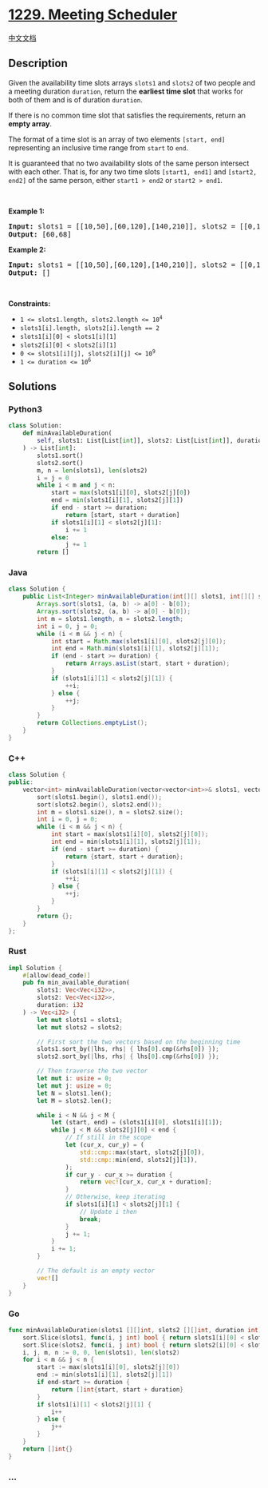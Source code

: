 # [1229. Meeting Scheduler](https://leetcode.com/problems/meeting-scheduler)

[中文文档](/solution/1200-1299/1229.Meeting%20Scheduler/README.md)

## Description

<p>Given the availability time slots arrays <code>slots1</code> and <code>slots2</code> of two people and a meeting duration <code>duration</code>, return the <strong>earliest time slot</strong> that works for both of them and is of duration <code>duration</code>.</p>

<p>If there is no common time slot that satisfies the requirements, return an <strong>empty array</strong>.</p>

<p>The format of a time slot is an array of two elements <code>[start, end]</code> representing an inclusive time range from <code>start</code> to <code>end</code>.</p>

<p>It is guaranteed that no two availability slots of the same person intersect with each other. That is, for any two time slots <code>[start1, end1]</code> and <code>[start2, end2]</code> of the same person, either <code>start1 &gt; end2</code> or <code>start2 &gt; end1</code>.</p>

<p>&nbsp;</p>
<p><strong class="example">Example 1:</strong></p>

<pre>
<strong>Input:</strong> slots1 = [[10,50],[60,120],[140,210]], slots2 = [[0,15],[60,70]], duration = 8
<strong>Output:</strong> [60,68]
</pre>

<p><strong class="example">Example 2:</strong></p>

<pre>
<strong>Input:</strong> slots1 = [[10,50],[60,120],[140,210]], slots2 = [[0,15],[60,70]], duration = 12
<strong>Output:</strong> []
</pre>

<p>&nbsp;</p>
<p><strong>Constraints:</strong></p>

<ul>
	<li><code>1 &lt;= slots1.length, slots2.length &lt;= 10<sup>4</sup></code></li>
	<li><code>slots1[i].length, slots2[i].length == 2</code></li>
	<li><code>slots1[i][0] &lt; slots1[i][1]</code></li>
	<li><code>slots2[i][0] &lt; slots2[i][1]</code></li>
	<li><code>0 &lt;= slots1[i][j], slots2[i][j] &lt;= 10<sup>9</sup></code></li>
	<li><code>1 &lt;= duration &lt;= 10<sup>6</sup></code></li>
</ul>

## Solutions

<!-- tabs:start -->

### **Python3**

```python
class Solution:
    def minAvailableDuration(
        self, slots1: List[List[int]], slots2: List[List[int]], duration: int
    ) -> List[int]:
        slots1.sort()
        slots2.sort()
        m, n = len(slots1), len(slots2)
        i = j = 0
        while i < m and j < n:
            start = max(slots1[i][0], slots2[j][0])
            end = min(slots1[i][1], slots2[j][1])
            if end - start >= duration:
                return [start, start + duration]
            if slots1[i][1] < slots2[j][1]:
                i += 1
            else:
                j += 1
        return []
```

### **Java**

```java
class Solution {
    public List<Integer> minAvailableDuration(int[][] slots1, int[][] slots2, int duration) {
        Arrays.sort(slots1, (a, b) -> a[0] - b[0]);
        Arrays.sort(slots2, (a, b) -> a[0] - b[0]);
        int m = slots1.length, n = slots2.length;
        int i = 0, j = 0;
        while (i < m && j < n) {
            int start = Math.max(slots1[i][0], slots2[j][0]);
            int end = Math.min(slots1[i][1], slots2[j][1]);
            if (end - start >= duration) {
                return Arrays.asList(start, start + duration);
            }
            if (slots1[i][1] < slots2[j][1]) {
                ++i;
            } else {
                ++j;
            }
        }
        return Collections.emptyList();
    }
}
```

### **C++**

```cpp
class Solution {
public:
    vector<int> minAvailableDuration(vector<vector<int>>& slots1, vector<vector<int>>& slots2, int duration) {
        sort(slots1.begin(), slots1.end());
        sort(slots2.begin(), slots2.end());
        int m = slots1.size(), n = slots2.size();
        int i = 0, j = 0;
        while (i < m && j < n) {
            int start = max(slots1[i][0], slots2[j][0]);
            int end = min(slots1[i][1], slots2[j][1]);
            if (end - start >= duration) {
                return {start, start + duration};
            }
            if (slots1[i][1] < slots2[j][1]) {
                ++i;
            } else {
                ++j;
            }
        }
        return {};
    }
};
```

### **Rust**

```rust
impl Solution {
    #[allow(dead_code)]
    pub fn min_available_duration(
        slots1: Vec<Vec<i32>>,
        slots2: Vec<Vec<i32>>,
        duration: i32
    ) -> Vec<i32> {
        let mut slots1 = slots1;
        let mut slots2 = slots2;

        // First sort the two vectors based on the beginning time
        slots1.sort_by(|lhs, rhs| { lhs[0].cmp(&rhs[0]) });
        slots2.sort_by(|lhs, rhs| { lhs[0].cmp(&rhs[0]) });

        // Then traverse the two vector
        let mut i: usize = 0;
        let mut j: usize = 0;
        let N = slots1.len();
        let M = slots2.len();

        while i < N && j < M {
            let (start, end) = (slots1[i][0], slots1[i][1]);
            while j < M && slots2[j][0] < end {
                // If still in the scope
                let (cur_x, cur_y) = (
                    std::cmp::max(start, slots2[j][0]),
                    std::cmp::min(end, slots2[j][1]),
                );
                if cur_y - cur_x >= duration {
                    return vec![cur_x, cur_x + duration];
                }
                // Otherwise, keep iterating
                if slots1[i][1] < slots2[j][1] {
                    // Update i then
                    break;
                }
                j += 1;
            }
            i += 1;
        }

        // The default is an empty vector
        vec![]
    }
}
```

### **Go**

```go
func minAvailableDuration(slots1 [][]int, slots2 [][]int, duration int) []int {
	sort.Slice(slots1, func(i, j int) bool { return slots1[i][0] < slots1[j][0] })
	sort.Slice(slots2, func(i, j int) bool { return slots2[i][0] < slots2[j][0] })
	i, j, m, n := 0, 0, len(slots1), len(slots2)
	for i < m && j < n {
		start := max(slots1[i][0], slots2[j][0])
		end := min(slots1[i][1], slots2[j][1])
		if end-start >= duration {
			return []int{start, start + duration}
		}
		if slots1[i][1] < slots2[j][1] {
			i++
		} else {
			j++
		}
	}
	return []int{}
}
```

### **...**

```

```

<!-- tabs:end -->
